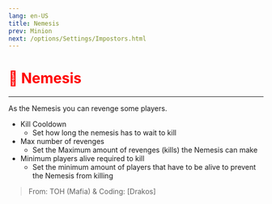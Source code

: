 ```yaml
---
lang: en-US
title: Nemesis
prev: Minion
next: /options/Settings/Impostors.html
---
```


# <font color="red">🦹 <b>Nemesis</b></font> <Badge text="Ghost" type="tip" vertical="middle"/>
---

As the Nemesis you can revenge some players.

* Kill Cooldown
  * Set how long the nemesis has to wait to kill
* Max number of revenges
  * Set the Maximum amount of revenges (kills) the Nemesis can make
* Minimum players alive required to kill
  * Set the minimum amount of players that have to be alive to prevent the Nemesis from killing

> From: TOH (Mafia) & Coding: [Drakos]